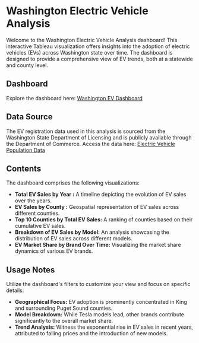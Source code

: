 # Washington Electric Vehicle Analysis

Welcome to the Washington Electric Vehicle Analysis dashboard! This interactive Tableau visualization offers insights into the adoption of electric vehicles (EVs) across Washington state over time. The dashboard is designed to provide a comprehensive view of EV trends, both at a statewide and county level.

## Dashboard

Explore the dashboard here: [Washington EV Dashboard](https://public.tableau.com/app/profile/gauri.jadhav/viz/WashingtonEVDashboard_17007501823700/Dashboard1)

## Data Source

The EV registration data used in this analysis is sourced from the Washington State Department of Licensing and is publicly available through the Department of Commerce. Access the data here: [Electric Vehicle Population Data](https://catalog.data.gov/dataset/electric-vehicle-population-data)

## Contents

The dashboard comprises the following visualizations:

- **Total EV Sales by Year :** A timeline depicting the evolution of EV sales over the years.
- **EV Sales by County :** Geospatial representation of EV sales across different counties.
- **Top 10 Counties by Total EV Sales:** A ranking of counties based on their cumulative EV sales.
- **Breakdown of EV Sales by Model:** An analysis showcasing the distribution of EV sales across different models.
- **EV Market Share by Brand Over Time:** Visualizing the market share dynamics of various EV brands.

## Usage Notes

Utilize the dashboard's filters to customize your view and focus on specific details:

- **Geographical Focus:** EV adoption is prominently concentrated in King and surrounding Puget Sound counties.
- **Model Breakdown:** While Tesla models lead, other brands contribute significantly to the overall market share.
- **Trend Analysis:** Witness the exponential rise in EV sales in recent years, attributed to falling prices and the introduction of new models.

